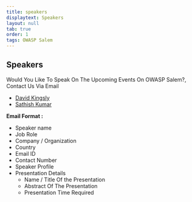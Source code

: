 ```yaml
---
title: speakers
displaytext: Speakers
layout: null
tab: true
order: 1
tags: OWASP Salem
---
```


## Speakers

Would You Like To Speak On The Upcoming Events On OWASP Salem?, Contact Us Via Email
* [David Kingsly](mailto:david.kingsly@owasp.org)
* [Sathish Kumar](sarhish.kumar@owasp.org)

**Email Format :**

- Speaker name
- Job Role
- Company / Organization
- Country
- Email ID
- Contact Number
- Speaker Profile
- Presentation Details
    - Name / Title Of the Presentation
    - Abstract Of The Presentation
    - Presentation Time Required
